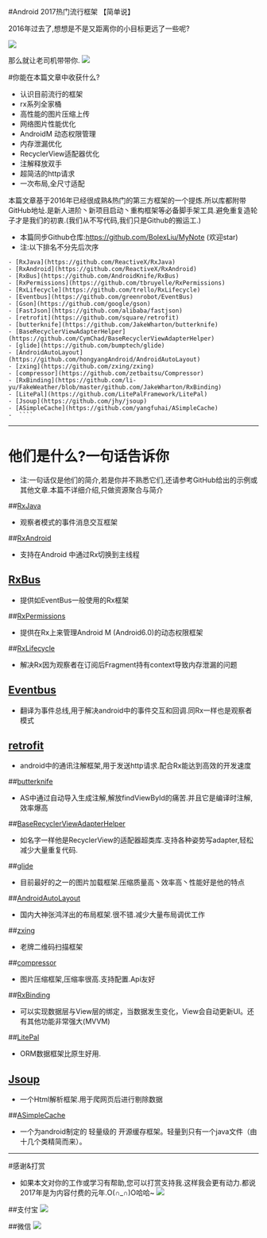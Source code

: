 #Android 2017热门流行框架 【简单说】

2016年过去了,想想是不是又距离你的小目标更远了一些呢?

![](http://upload-images.jianshu.io/upload_images/1110736-a8cdf84f3101ef02.gif?imageMogr2/auto-orient/strip/h/200)


那么就让老司机带带你.
![](http://upload-images.jianshu.io/upload_images/1110736-6ecf151b5354635d.jpg?imageMogr2/auto-orient/strip%7CimageView2/2/w/100)

#你能在本篇文章中收获什么?
 - 认识目前流行的框架
 - rx系列全家桶
 - 高性能的图片压缩上传
 - 网络图片性能优化
 - AndroidM 动态权限管理
 - 内存泄漏优化
 - RecyclerView适配器优化
 - 注解释放双手
 - 超简洁的http请求
 - 一次布局,全尺寸适配


  本篇文章基于2016年已经很成熟&热门的第三方框架的一个提炼.所以库都附带GitHub地址.是新人进阶丶新项目启动丶重构框架等必备脚手架工具.避免重复造轮子才是我们的初衷.(我们从不写代码,我们只是Github的搬运工.)
 - 本篇同步Github仓库:https://github.com/BolexLiu/MyNote (欢迎star)
 - 注:以下排名不分先后次序

 >
    - [RxJava](https://github.com/ReactiveX/RxJava)
    - [RxAndroid](https://github.com/ReactiveX/RxAndroid)
    - [RxBus](https://github.com/AndroidKnife/RxBus)
    - [RxPermissions](https://github.com/tbruyelle/RxPermissions)
    - [RxLifecycle](https://github.com/trello/RxLifecycle)
    - [Eventbus](https://github.com/greenrobot/EventBus)
    - [Gson](https://github.com/google/gson)
    - [FastJson](https://github.com/alibaba/fastjson)
    - [retrofit](https://github.com/square/retrofit)
    - [butterknife](https://github.com/JakeWharton/butterknife)
    - [BaseRecyclerViewAdapterHelper](https://github.com/CymChad/BaseRecyclerViewAdapterHelper)
    - [glide](https://github.com/bumptech/glide)
    - [AndroidAutoLayout](https://github.com/hongyangAndroid/AndroidAutoLayout)
    - [zxing](https://github.com/zxing/zxing)
    - [compressor](https://github.com/zetbaitsu/Compressor)
    - [RxBinding](https://github.com/li-yu/FakeWeather/blob/master/github.com/JakeWharton/RxBinding)
    - [LitePal](https://github.com/LitePalFramework/LitePal)
    - [Jsoup](https://github.com/jhy/jsoup)
    - [ASimpleCache](https://github.com/yangfuhai/ASimpleCache)
    -  ````
 ---
# 他们是什么?一句话告诉你
- 注:一句话仅是他们的简介,若是你并不熟悉它们,还请参考GitHub给出的示例或其他文章.本篇不详细介绍,只做资源聚合与简介

##[RxJava](https://github.com/ReactiveX/RxJava)
 - 观察者模式的事件消息交互框架

##[RxAndroid](https://github.com/ReactiveX/RxAndroid)
 - 支持在Android 中通过Rx切换到主线程

## [RxBus](https://github.com/AndroidKnife/RxBus)
 - 提供如EventBus一般使用的Rx框架

##[RxPermissions](https://github.com/tbruyelle/RxPermissions)
 - 提供在Rx上来管理Android M (Android6.0)的动态权限框架

##[RxLifecycle](https://github.com/trello/RxLifecycle)
 - 解决Rx因为观察者在订阅后Fragment持有context导致内存泄漏的问题

## [Eventbus](https://github.com/greenrobot/EventBus)
- 翻译为事件总线,用于解决android中的事件交互和回调.同Rx一样也是观察者模式

## [retrofit](https://github.com/square/retrofit)
- android中的通讯注解框架,用于发送http请求.配合Rx能达到高效的开发速度

##[butterknife](https://github.com/JakeWharton/butterknife)
 - AS中通过自动导入生成注解,解放findViewById的痛苦.并且它是编译时注解,效率爆高

##[BaseRecyclerViewAdapterHelper](https://github.com/CymChad/BaseRecyclerViewAdapterHelper)
 - 如名字一样他是RecyclerView的适配器超类库.支持各种姿势写adapter,轻松减少大量重复代码.

##[glide](https://github.com/bumptech/glide)
 - 目前最好的之一的图片加载框架.压缩质量高丶效率高丶性能好是他的特点

##[AndroidAutoLayout](https://github.com/hongyangAndroid/AndroidAutoLayout)
- 国内大神张鸿洋出的布局框架.很不错.减少大量布局调优工作

##[zxing](https://github.com/zxing/zxing)
- 老牌二维码扫描框架

##[compressor](https://github.com/zetbaitsu/Compressor)
- 图片压缩框架,压缩率很高.支持配置.Api友好

##[RxBinding](https://github.com/li-yu/FakeWeather/blob/master/github.com/JakeWharton/RxBinding)
- 可以实现数据层与View层的绑定，当数据发生变化，View会自动更新UI。还有其他功能非常强大(MVVM)

##[LitePal](https://github.com/LitePalFramework/LitePal)
- ORM数据框架比原生好用.

## [Jsoup](https://github.com/jhy/jsoup)
- 一个Html解析框架.用于爬网页后进行剔除数据

##[ASimpleCache](https://github.com/yangfuhai/ASimpleCache)
 - 一个为android制定的 轻量级的 开源缓存框架。轻量到只有一个java文件（由十几个类精简而来）。



---
#感谢&打赏
- 如果本文对你的工作或学习有帮助,您可以打赏支持我.这样我会更有动力.都说2017年是为内容付费的元年.O(∩_∩)O哈哈~
![](http://upload-images.jianshu.io/upload_images/1110736-c57defa4b04682f6.png?imageMogr2/auto-orient/strip%7CimageView2/2/w/1240)

##支付宝
![](http://upload-images.jianshu.io/upload_images/1110736-b0ea390490081c5b.png?imageMogr2/auto-orient/strip%7CimageView2/2/h/300)

##微信
![](http://upload-images.jianshu.io/upload_images/1110736-a3a7f345e0cc17ad.png?imageMogr2/auto-orient/strip%7CimageView2/2/h/300)